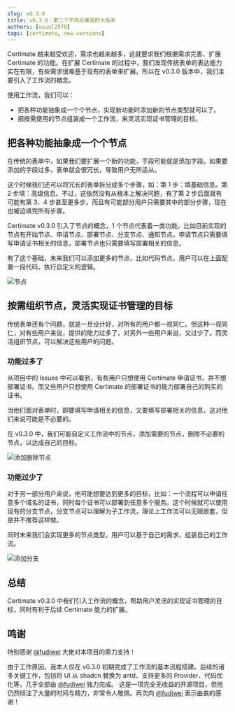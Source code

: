```yaml
---
slug: v0.3.0
title: v0.3.0：第二个不向后兼容的大版本
authors: [usual2970]
tags: [certimate, new-versions]
---
```


Certimate 越来越受欢迎，需求也越来越多，这就要求我们根据需求完善、扩展 Certimate 的功能。在扩展 Certimate 的过程中，我们发现传统表单的表达能力实在有限，有些需求很难基于现有的表单来扩展。所以在 v0.3.0 版本中，我们主要引入了工作流的概念。

<!-- truncate -->

使用工作流，我们可以：

- 把各种功能抽象成一个个节点，实现新功能时添加新的节点类型就可以了。
- 把按需使用的节点组装成一个工作流，来灵活实现证书管理的目标。

## 把各种功能抽象成一个个节点

在传统的表单中，如果我们要扩展一个新的功能，手段可能就是添加字段。如果要添加的字段过多，表单就会很冗长，导致用户无所适从。

这个时候我们还可以将冗长的表单拆分成多个步骤，如：第 1 步：填基础信息。第 2 步填：高级信息。不过，这依然没有从根本上解决问题，有了第 2 步后面就有可能有第 3、4 步甚至更多步。而且有可能部分用户只需要其中的部分步骤，现在也被迫填完所有步骤。

Certimate v0.3.0 引入了节点的概念，1 个节点代表着一类功能。比如目前实现的节点有开始节点、申请节点、部署节点、分支节点、通知节点。申请节点只需要填写申请证书相关的信息，部署节点也只需要填写部署相关的信息。

有了这个基础，未来我们可以添加更多的节点，比如代码节点，用户可以在上面配置一段代码，执行自定义的逻辑。

![节点](https://i.imgur.com/9oHF7K8.jpeg)

## 按需组织节点，灵活实现证书管理的目标

传统表单还有个问题，就是一旦设计好，对所有的用户都一视同仁。但这种一视同仁，对有些用户来说，提供的能力过多了，对另外一些用户来说，又过少了。而灵活组织节点，可以解决这些用户的问题。

### 功能过多了

从项目中的 Issues 中可以看到，有些用户只想使用 Certimate 申请证书，并不想部署证书。而又些用户只想使用 Certimate 的部署证书的能力部署自己的购买的证书。

当他们面对表单时，即要填写申请相关的信息，又要填写部署相关的信息，这对他们来说可能是不必要的。

在 v0.3.0 中，我们可能自定义工作流中的节点，添加需要的节点，删除不必要的节点，以达成自己的目标。

![添加删除节点](https://i.imgur.com/5bRWKWu.gif)

### 功能过少了

对于另一部分用户来说，他可能想要达到更多的目标，比如：一个流程可以申请任意多个域名的证书，同时每个证书可以部署到任意多个服务。这个时候就可以使用现有的分支节点，分支节点可以理解为子工作流，理论上工作流可以无限嵌套，但是并不推荐这样做。

同时未来我们会实现更多的节点类型，用户可以基于自己的需求，组装自己的工作流。

![添加分支](https://i.imgur.com/Ap29o8m.gif)

## 总结

Certimate v0.3.0 中我们引入工作流的概念，帮助用户灵活的实现证书管理的目标，同时有利于后续 Certimate 能力的扩展。

## 鸣谢

特别感谢 [@fudiwei](https://github.com/fudiwei) 大佬对本项目的鼎力支持！

由于工作原因，我本人仅在 v0.3.0 初期完成了工作流的基本流程搭建。后续的诸多关键工作，包括将 UI 从 shadcn 替换为 antd、支持更多的 Provider、代码优化等，几乎全部由 [@fudiwei](https://github.com/fudiwei) 独力完成。
这是一项完全无收益的开源项目，但他仍然倾注了大量的时间与精力，非常令人敬佩。再次向 [@fudiwei](https://github.com/fudiwei) 表示由衷的感谢！
